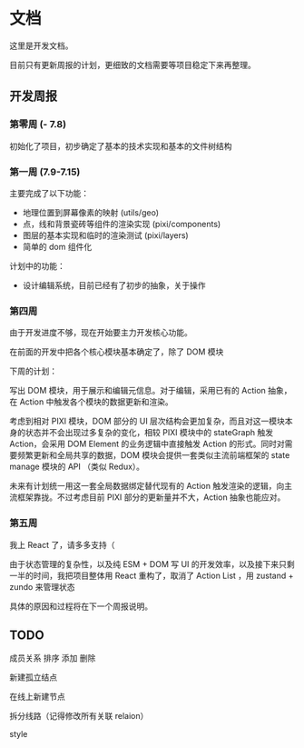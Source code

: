 # 文档

这里是开发文档。

目前只有更新周报的计划，更细致的文档需要等项目稳定下来再整理。

## 开发周报

### 第零周 (- 7.8)

初始化了项目，初步确定了基本的技术实现和基本的文件树结构

### 第一周 (7.9-7.15)

主要完成了以下功能：

- 地理位置到屏幕像素的映射 (utils/geo)
- 点，线和背景瓷砖等组件的渲染实现 (pixi/components)
- 图层的基本实现和临时的渲染测试 (pixi/layers)
- 简单的 dom 组件化

计划中的功能：

- 设计编辑系统，目前已经有了初步的抽象，关于操作

### 第四周

由于开发进度不够，现在开始要主力开发核心功能。

在前面的开发中把各个核心模块基本确定了，除了 DOM 模块

下周的计划：

写出 DOM 模块，用于展示和编辑元信息。对于编辑，采用已有的 Action 抽象，在 Action 中触发各个模块的数据更新和渲染。

考虑到相对 PIXI 模块，DOM 部分的 UI 层次结构会更加复杂，而且对这一模块本身的状态并不会出现过多复杂的变化，相较 PIXI 模块中的 stateGraph 触发 Action，会采用 DOM Element 的业务逻辑中直接触发 Action 的形式。同时对需要频繁更新和全局共享的数据，DOM 模块会提供一套类似主流前端框架的 state manage 模块的 API （类似 Redux）。

未来有计划统一用这一套全局数据绑定替代现有的 Action 触发渲染的逻辑，向主流框架靠拢。不过考虑目前 PIXI 部分的更新量并不大，Action 抽象也能应对。

### 第五周

我上 React 了，请多多支持（

由于状态管理的复杂性，以及纯 ESM + DOM 写 UI 的开发效率，以及接下来只剩一半的时间，我把项目整体用 React 重构了，取消了 Action List ，用 zustand + zundo 来管理状态

具体的原因和过程将在下一个周报说明。


## TODO

成员关系 排序 添加 删除

新建孤立结点

在线上新建节点

拆分线路（记得修改所有关联 relaion）

style
